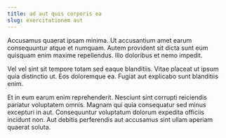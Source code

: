 ```yaml
---
title: ad aut quis corporis ea
slug: exercitationem aut
---
```


Accusamus quaerat ipsam minima. Ut accusantium amet earum consequuntur atque et numquam. Autem provident sit dicta sunt eum quisquam enim maxime repellendus. Illo doloribus et nemo impedit.

Vel vel sint sit tempore totam sed eaque blanditiis. Vitae placeat ut ipsum quia distinctio ut. Eos doloremque ea. Fugiat aut explicabo sunt blanditiis enim.

Et in eum earum enim reprehenderit. Nesciunt sint corrupti reiciendis pariatur voluptatem omnis. Magnam qui quia consequatur sed minus excepturi in aut. Consequuntur voluptatum dolorum expedita officiis incidunt non. Aut debitis perferendis aut accusamus sint ullam aperiam quaerat soluta.
